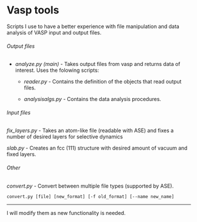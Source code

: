 # Vasp tools
Scripts I use to have a better experience with file manipulation and data analysis of VASP input and output files.

###### Output files

* *analyze.py (main)*  - Takes output files from vasp and returns data of interest. Uses the folowing scripts:

  * *reader.py* - Contains the definition of the objects that read output files.

  * *analysisalgs.py* - Contains the data analysis procedures.

###### Input files

*fix_layers.py* - Takes an atom-like file (readable with ASE) and fixes a number of desired layers for selective dynamics

*slab.py* - Creates an fcc (111) structure with desired amount of vacuum and fixed layers.

###### Other

*convert.py* - Convert between multiple file types (supported by ASE).

    convert.py [file] [new_format] [-f old_format] [--name new_name]

---

I will modify them as new functionality is needed.
